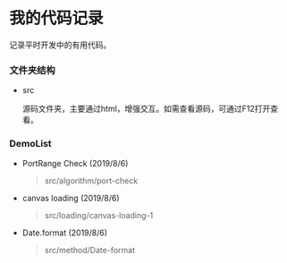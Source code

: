 # 我的代码记录 #
记录平时开发中的有用代码。

### 文件夹结构 ###
- src

    源码文件夹，主要通过html，增强交互。如需查看源码，可通过F12打开查看。

### DemoList ###
 - PortRange Check (2019/8/6)
    > src/algorithm/port-check

 - canvas loading (2019/8/6)
    > src/loading/canvas-loading-1

 - Date.format (2019/8/6)
    > src/method/Date-format
